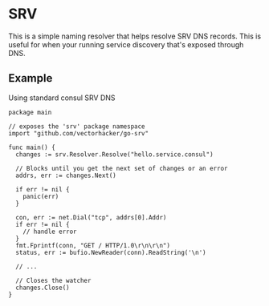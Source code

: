 SRV
===

This is a simple naming resolver that helps resolve SRV DNS records. This is
useful for when your running service discovery that's exposed through DNS.

Example
-------

Using standard consul SRV DNS

```golang
package main

// exposes the 'srv' package namespace
import "github.com/vectorhacker/go-srv"

func main() {
  changes := srv.Resolver.Resolve("hello.service.consul")

  // Blocks until you get the next set of changes or an error
  addrs, err := changes.Next()

  if err != nil {
    panic(err)
  }

  con, err := net.Dial("tcp", addrs[0].Addr)
  if err != nil {
    // handle error
  }
  fmt.Fprintf(conn, "GET / HTTP/1.0\r\n\r\n")
  status, err := bufio.NewReader(conn).ReadString('\n')

  // ...

  // Closes the watcher
  changes.Close()
}
```